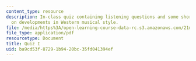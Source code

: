 ```yaml
---
content_type: resource
description: In-class quiz containing listening questions and some short essay questions
  on developments in Western musical style.
file: /media/https%3A/open-learning-course-data-rc.s3.amazonaws.com/21m-250-schubert-to-debussy-fall-2006/ba9cd53f87291b9420bc35fd041394ef_quiz1.pdf
file_type: application/pdf
resourcetype: Document
title: Quiz I
uid: ba9cd53f-8729-1b94-20bc-35fd041394ef
---
```

